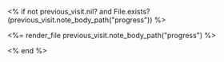 <!-- <%= patient.last_name %>, <%= patient.first_name %>  ::  <%= date.strftime "%Y_%m_%d" %> ::  progress_note.md  -->
<% if not previous_visit.nil? and File.exists?(previous_visit.note_body_path("progress")) %>
<!-- Copied from: --><%= render_file previous_visit.note_body_path("progress") %>
<% end %>
